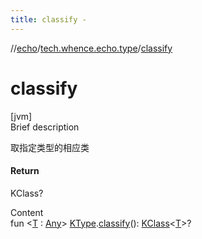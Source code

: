 ```yaml
---
title: classify -
---
```

//[echo](../index.md)/[tech.whence.echo.type](index.md)/[classify](classify.md)



# classify  
[jvm]  
Brief description  


取指定类型的相应类



#### Return  


KClass<T>?

  
Content  
fun <[T](classify.md) : [Any](https://kotlinlang.org/api/latest/jvm/stdlib/kotlin/-any/index.html)> [KType](https://kotlinlang.org/api/latest/jvm/stdlib/kotlin.reflect/-k-type/index.html).[classify](classify.md)(): [KClass](https://kotlinlang.org/api/latest/jvm/stdlib/kotlin.reflect/-k-class/index.html)<[T](classify.md)>?  



